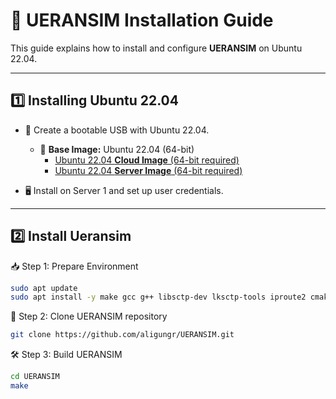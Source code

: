 # 📡 UERANSIM Installation Guide

This guide explains how to install and configure **UERANSIM** on Ubuntu 22.04.

---

## 1️⃣ Installing Ubuntu 22.04
- 💾 Create a bootable USB with Ubuntu 22.04.
  
  - 💽 **Base Image:** Ubuntu 22.04 (64-bit)  
    - [Ubuntu 22.04 **Cloud Image** (64-bit required)](https://cloud-images.ubuntu.com/jammy/current/jammy-server-cloudimg-amd64-disk-kvm.img)
    - [Ubuntu 22.04 **Server Image** (64-bit required)](http://releases.ubuntu.com/22.04/)

- 🖥️ Install on Server 1 and set up user credentials.

---

## 2️⃣ Install Ueransim
📥 Step 1: Prepare Environment
```bash
sudo apt update
sudo apt install -y make gcc g++ libsctp-dev lksctp-tools iproute2 cmake git
```

📂 Step 2: Clone UERANSIM repository
```bash
git clone https://github.com/aligungr/UERANSIM.git
```

🛠️ Step 3: Build UERANSIM
```bash
cd UERANSIM
make
```
